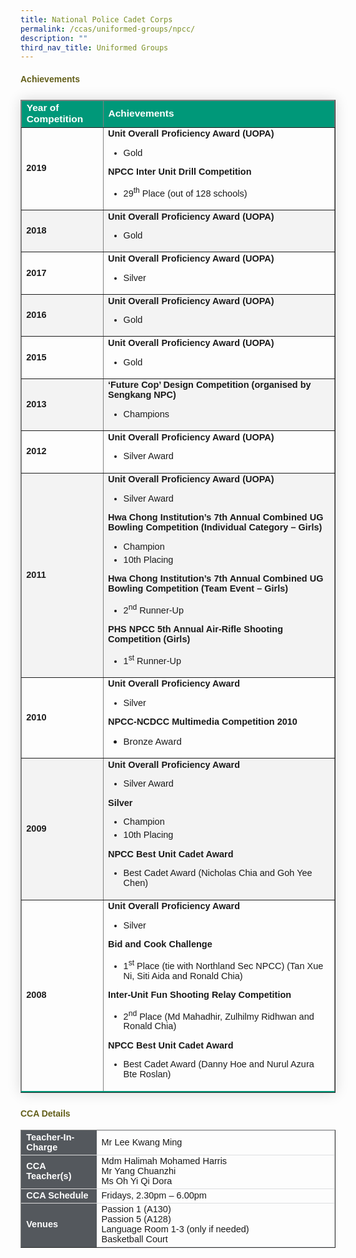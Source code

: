 ```yaml
---
title: National Police Cadet Corps
permalink: /ccas/uniformed-groups/npcc/
description: ""
third_nav_title: Uniformed Groups
---
```

<h4 style="color:#635f1a;font-weight:bold;font-family:sans-serif;">Achievements</h4>

<table border="1" style="border-collapse: collapse;margin: 25px 0;font-size:14.5px;font-family: sans-serif;box-shadow: 0 0 20px rgba(0, 0, 0, 0.15);">
<thead style="background-color: #009879; font-weight: bold; font-size: 15.5px;">
			<tr>
				<td style="text-align:left;color:white;font-family:sans-serif;">Year of Competition</td>
				<td style="text-align:left;color:white;font-family:sans-serif;">Achievements</td>
			</tr>
</thead>
<tbody>

<tr>
				<td><strong style="font-family:sans-serif;">2019</strong></td>
				<td style="margin-bottom:5px;">
					<strong style="font-family:sans-serif;">Unit Overall Proficiency Award (UOPA)</strong>
					<br>
					<ul>
						<li style="font-family:sans-serif;margin-bottom:5px;">Gold</li>
					</ul>
					<strong style="font-family:sans-serif;">NPCC Inter Unit Drill Competition</strong>
					<br>
					<ul>
						<li style="font-family:sans-serif;margin-bottom:5px;">29<sup style="font-family:sans-serif;">th</sup> Place (out of 128 schools) </li>
					</ul>
				</td>
	</tr>
	
<tr style="background-color: #f3f3f3;">
				<td><strong style="font-family:sans-serif;">2018</strong></td>
				<td style="margin-bottom:5px;">
					<strong style="font-family:sans-serif;">Unit Overall Proficiency Award (UOPA)</strong>
					<br>
					<ul>
						<li style="margin-bottom:5px;font-family:sans-serif;">Gold</li>
					</ul>
				</td>
	</tr>
			
<tr>
				<td><strong style="font-family:sans-serif;">2017</strong></td>
				<td style="margin-bottom:5px;">
					<strong style="font-family:sans-serif;">Unit Overall Proficiency Award (UOPA)</strong>
					<br>
					<ul>
						<li style="font-family:sans-serif;margin-bottom:5px;">Silver</li>
					</ul>		
				</td>
	</tr>
						
<tr style="background-color: #f3f3f3;">
				<td><strong style="font-family:sans-serif;">2016</strong></td>
				<td style="margin-bottom:5px;">
					<strong style="font-family:sans-serif;">Unit Overall Proficiency Award (UOPA)</strong>
					<br>
					<ul>
						<li style="font-family:sans-serif;margin-bottom:5px;">Gold</li>
					</ul>
				</td>
	</tr>
			
<tr>
				<td><strong style="font-family:sans-serif;">2015</strong></td>
				<td style="margin-bottom:5px;">
					<strong style="font-family:sans-serif;">Unit Overall Proficiency Award (UOPA)</strong>
					<br>
					<ul>
						<li style="font-family:sans-serif;margin-bottom:5px;">Gold</li>
					</ul>
				</td>
			</tr>
	
<tr style="background-color: #f3f3f3;">
				<td><strong style="font-family:sans-serif;">2013</strong></td>
				<td style="margin-bottom:5px;">
					<strong style="font-family:sans-serif;">‘Future Cop’ Design Competition (organised by Sengkang NPC)</strong>
					<br>
					<ul>
						<li style="font-family:sans-serif;margin-bottom:5px;">Champions</li>
					</ul>
				</td>
	</tr>
			
<tr>
				<td><strong style="font-family:sans-serif;">2012</strong></td>
				<td style="margin-bottom:5px;">
					<strong style="font-family:sans-serif;">Unit Overall Proficiency Award (UOPA)</strong>
					<br>
					<ul>
						<li style="font-family:sans-serif;margin-bottom:5px;">Silver Award</li>
					</ul>
				</td>
</tr>
			
<tr style="background-color: #f3f3f3;">
				<td><strong style="font-family:sans-serif;">2011</strong></td>
				<td style="margin-bottom:5px;">
					<strong style="font-family:sans-serif;">Unit Overall Proficiency Award (UOPA)</strong>
					<br>
					<ul>
						<li style="font-family:sans-serif;margin-bottom:5px;">Silver Award</li>
					</ul>
					<strong style="font-family:sans-serif;">Hwa Chong Institution’s 7th Annual Combined UG Bowling Competition (Individual Category – Girls)</strong>
					<br>
					<ul>
						<li style="font-family:sans-serif;margin-bottom:5px;">Champion</li>
						<li style="font-family:sans-serif;margin-bottom:5px;">10th Placing</li>
					</ul>
					<strong style="font-family:sans-serif;">Hwa Chong Institution’s 7th Annual Combined UG Bowling Competition (Team Event – Girls)</strong>
					<br>
					<ul>
						<li style="font-family:sans-serif;margin-bottom:5px;">2<sup style="font-family:sans-serif;">nd</sup> Runner-Up</li>
					</ul>
					<strong style="font-family:sans-serif;">PHS NPCC 5th Annual Air-Rifle Shooting Competition (Girls)</strong>
					<br>
					<ul>
						<li style="font-family:sans-serif;margin-bottom:5px;">1<sup style="font-family:sans-serif;">st</sup> Runner-Up</li>
					</ul>
				</td>
</tr>
			
<tr>
				<td><strong style="font-family:sans-serif;">2010</strong></td>
				<td style="margin-bottom:5px;">
					<strong style="font-family:sans-serif;">Unit Overall Proficiency Award</strong>
					<br>
					<ul>
						<li style="font-family:sans-serif;margin-bottom:5px;">Silver</li>
					</ul>
					<strong style="font-family:sans-serif;">NPCC-NCDCC Multimedia Competition 2010</strong>
					<br>
					<ul>
						<li style="font-size:15px;margin-bottom:5px;font-family:sans-serif;">Bronze Award</li>
					</ul>
				</td>
</tr>

<tr style="background-color: #f3f3f3;">
				<td><strong style="font-family:sans-serif;">2009</strong></td>
				<td style="margin-bottom:5px;">
					<strong style="font-family:sans-serif;">Unit Overall Proficiency Award</strong>
					<br>
					<ul>
						<li style="font-family:sans-serif;margin-bottom:5px;">Silver Award</li>
					</ul>
					<strong style="font-family:sans-serif;">Silver</strong>
					<br>
					<ul>
						<li style="font-family:sans-serif;margin-bottom:5px;">Champion</li>
						<li style="font-family:sans-serif;margin-bottom:5px;">10th Placing</li>
					</ul>
					<strong style="font-family:sans-serif;">NPCC Best Unit Cadet Award</strong>
					<br>
					<ul>
						<li style="font-family:sans-serif;margin-bottom:5px;">Best Cadet Award (Nicholas Chia and Goh Yee Chen)</li>
					</ul>
				</td>
</tr>
			
<tr style="border-bottom: 2px solid #009879;">
				<td><strong style="font-family:sans-serif;">2008</strong></td>
				<td style="margin-bottom:5px;">
					<strong style="font-family:sans-serif;">Unit Overall Proficiency Award</strong>
					<br>
					<ul>
						<li style="font-family:sans-serif;margin-bottom:5px;">Silver</li>
					</ul>
					<strong style="font-family:sans-serif;">Bid and Cook Challenge</strong>
					<br>
					<ul>
						<li style="font-family:sans-serif;margin-bottom:5px;">1<sup style="font-family:sans-serif;">st</sup> Place (tie with Northland Sec NPCC) (Tan Xue Ni, Siti Aida and Ronald Chia)</li>
					</ul>
					<strong style="font-family:sans-serif;">Inter-Unit Fun Shooting Relay Competition</strong>
					<br>
					<ul>
						<li style="font-family:sans-serif;margin-bottom:5px;">2<sup style="font-family:sans-serif;">nd</sup> Place (Md Mahadhir, Zulhilmy Ridhwan and Ronald Chia)</li>
					</ul>
					<strong style="font-family:sans-serif;">NPCC Best Unit Cadet Award</strong>
					<br>
					<ul>
						<li style="font-family:sans-serif;margin-bottom:5px;">Best Cadet Award (Danny Hoe and Nurul Azura Bte Roslan)</li>
					</ul>
				</td>
</tr>
</tbody>
</table>

<h4 style="color:#635f1a;font-weight:bold;font-family:sans-serif;">CCA Details</h4>
<table border="1" style="width:100%;">
	<tbody>
		<tr>
			<td style="background-color: #54585d; font-weight: bold; font-size: 14.5px; border: 1px solid #54585d; color:white;border-bottom: 1px solid #dddddd;width:24%;font-family:sans-serif;">Teacher-In-Charge</td>
			<td style="border: 1px solid #dddfe1;font-size: 14.5px;font-family:sans-serif;">Mr Lee Kwang Ming</td>
		</tr>

<tr>
			<td style="background-color: #54585d; font-weight: bold; font-size: 14.5px; border: 1px solid #54585d;border-bottom: 1px solid #dddddd; color:white;font-family:sans-serif;">CCA Teacher(s)</td>
			<td style="border: 1px solid #dddfe1;font-size: 14.5px;font-family:sans-serif;">Mdm Halimah Mohamed Harris<br>Mr Yang Chuanzhi<br>Ms Oh Yi Qi Dora</td>
		</tr>

<tr>
			<td style="background-color: #54585d; font-weight: bold; font-size: 14.5px; border: 1px solid #54585d; color:white;border-bottom: 1px solid #dddddd;font-family:sans-serif;">CCA Schedule</td>
			<td style="border: 1px solid #dddfe1;font-size: 14.5px;font-family:sans-serif;">Fridays, 2.30pm – 6.00pm</td>
		</tr>
		
<tr>
			<td style="background-color: #54585d; font-weight: bold; font-size: 14.5px; border: 1px solid #54585d; color:white;font-family:sans-serif;">Venues</td>
			<td style="border: 1px solid #dddfe1;font-size: 14.5px;font-family:sans-serif;">Passion 1 (A130)<br>Passion 5 (A128)<br>Language Room 1-3 (only if needed)<br>Basketball Court</td>
		</tr>
</tbody>
	</table>
